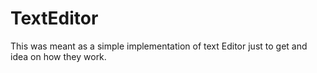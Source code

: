 # TextEditor
This was meant as a simple implementation of text Editor just to get and idea on how they work.
